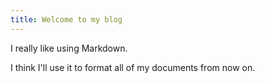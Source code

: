 ```yaml
---
title: Welcome to my blog
---
```


I really like using Markdown.

I think I'll use it to format all of my documents from now on.
